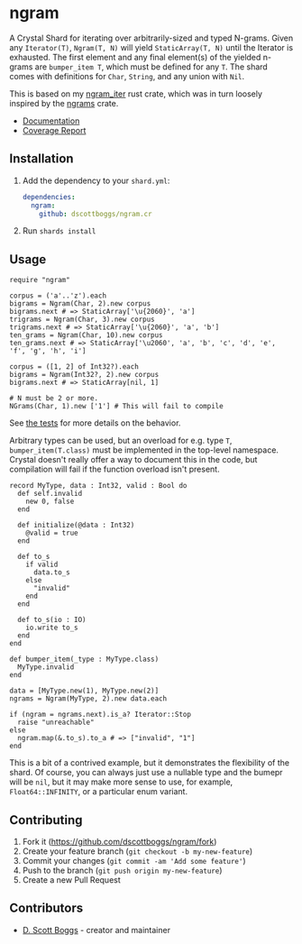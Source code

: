 # ngram

A Crystal Shard for iterating over arbitrarily-sized and typed N-grams. Given
any `Iterator(T)`, `Ngram(T, N)` will yield `StaticArray(T, N)` until the
Iterator is exhausted. The first element and any final element(s) of the
yielded n-grams are `bumper_item T`, which must be defined for any `T`. The
shard comes with definitions for `Char`, `String`, and any union with `Nil`.

This is based on my [ngram_iter](https://crates.io/crates/ngram_iter) rust
crate, which was in turn loosely inspired by the
[ngrams](https://crates.io/crates/ngrams) crate.

- [Documentation](https://dscottboggs.github.io/ngram.cr/)
- [Coverage Report](https://dscottboggs.github.io/ngram.cr/coverage/)

## Installation

1. Add the dependency to your `shard.yml`:

   ```yaml
   dependencies:
     ngram:
       github: dscottboggs/ngram.cr
   ```

2. Run `shards install`

## Usage

```crystal
require "ngram"

corpus = ('a'..'z').each
bigrams = Ngram(Char, 2).new corpus
bigrams.next # => StaticArray['\u{2060}', 'a']
trigrams = Ngram(Char, 3).new corpus
trigrams.next # => StaticArray['\u{2060}', 'a', 'b']
ten_grams = Ngram(Char, 10).new corpus
ten_grams.next # => StaticArray['\u2060', 'a', 'b', 'c', 'd', 'e', 'f', 'g', 'h', 'i']

corpus = ([1, 2] of Int32?).each
bigrams = Ngram(Int32?, 2).new corpus
bigrams.next # => StaticArray[nil, 1]

# N must be 2 or more.
NGrams(Char, 1).new ['1'] # This will fail to compile
```
See [the tests](/spec/ngram_spec.cr) for more details on the behavior.

Arbitrary types can be used, but an overload for e.g. type `T`,
`bumper_item(T.class)` must be implemented in the top-level namespace. Crystal
doesn't really offer a way to document this in the code, but compilation will
fail if the function overload isn't present.

```crystal
record MyType, data : Int32, valid : Bool do
  def self.invalid
    new 0, false
  end

  def initialize(@data : Int32)
    @valid = true
  end

  def to_s
    if valid
      data.to_s
    else
      "invalid"
    end
  end

  def to_s(io : IO)
    io.write to_s
  end
end

def bumper_item(_type : MyType.class)
  MyType.invalid
end

data = [MyType.new(1), MyType.new(2)]
ngrams = Ngram(MyType, 2).new data.each

if (ngram = ngrams.next).is_a? Iterator::Stop
  raise "unreachable"
else
  ngram.map(&.to_s).to_a # => ["invalid", "1"]
end
```

This is a bit of a contrived example, but it demonstrates the flexibility of
the shard. Of course, you can always just use a nullable type and the bumepr
will be `nil`, but it may make more sense to use, for example,
`Float64::INFINITY`, or a particular enum variant.

## Contributing

1. Fork it (<https://github.com/dscottboggs/ngram/fork>)
2. Create your feature branch (`git checkout -b my-new-feature`)
3. Commit your changes (`git commit -am 'Add some feature'`)
4. Push to the branch (`git push origin my-new-feature`)
5. Create a new Pull Request

## Contributors

- [D. Scott Boggs](https://github.com/dscottboggs) - creator and maintainer
